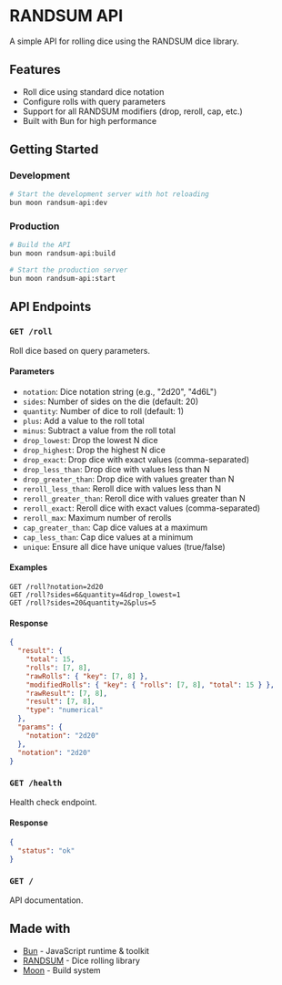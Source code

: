 # RANDSUM API

A simple API for rolling dice using the RANDSUM dice library.

## Features

- Roll dice using standard dice notation
- Configure rolls with query parameters
- Support for all RANDSUM modifiers (drop, reroll, cap, etc.)
- Built with Bun for high performance

## Getting Started

### Development

```bash
# Start the development server with hot reloading
bun moon randsum-api:dev
```

### Production

```bash
# Build the API
bun moon randsum-api:build

# Start the production server
bun moon randsum-api:start
```

## API Endpoints

### `GET /roll`

Roll dice based on query parameters.

#### Parameters

- `notation`: Dice notation string (e.g., "2d20", "4d6L")
- `sides`: Number of sides on the die (default: 20)
- `quantity`: Number of dice to roll (default: 1)
- `plus`: Add a value to the roll total
- `minus`: Subtract a value from the roll total
- `drop_lowest`: Drop the lowest N dice
- `drop_highest`: Drop the highest N dice
- `drop_exact`: Drop dice with exact values (comma-separated)
- `drop_less_than`: Drop dice with values less than N
- `drop_greater_than`: Drop dice with values greater than N
- `reroll_less_than`: Reroll dice with values less than N
- `reroll_greater_than`: Reroll dice with values greater than N
- `reroll_exact`: Reroll dice with exact values (comma-separated)
- `reroll_max`: Maximum number of rerolls
- `cap_greater_than`: Cap dice values at a maximum
- `cap_less_than`: Cap dice values at a minimum
- `unique`: Ensure all dice have unique values (true/false)

#### Examples

```
GET /roll?notation=2d20
GET /roll?sides=6&quantity=4&drop_lowest=1
GET /roll?sides=20&quantity=2&plus=5
```

#### Response

```json
{
  "result": {
    "total": 15,
    "rolls": [7, 8],
    "rawRolls": { "key": [7, 8] },
    "modifiedRolls": { "key": { "rolls": [7, 8], "total": 15 } },
    "rawResult": [7, 8],
    "result": [7, 8],
    "type": "numerical"
  },
  "params": {
    "notation": "2d20"
  },
  "notation": "2d20"
}
```

### `GET /health`

Health check endpoint.

#### Response

```json
{
  "status": "ok"
}
```

### `GET /`

API documentation.

## Made with

- [Bun](https://bun.sh) - JavaScript runtime & toolkit
- [RANDSUM](https://github.com/RANDSUM/randsum) - Dice rolling library
- [Moon](https://moonrepo.dev) - Build system
